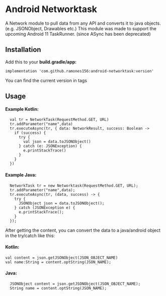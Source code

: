 # Android Networktask
A Network module to pull data from any API and converts it to java objects. (e.g. JSONObject, Drawables etc.)
This module was made to support the upcoming Android 11 TaskRunner. (since ASync has been deprecated)

## Installation
Add this to your **build.gradle/app:**

```implementation 'com.github.ramones156:android-networktask:version'```

You can find the current version in tags

## Usage
#### Example Kotlin:
```
  val tr = NetworkTask(RequestMethod.GET, URL)
  tr.addParameter("name",data)
  tr.executeAsync(tr, { data: NetworkResult, success: Boolean ->
    if (success) {
      try {
        val json = data.toJSONObject()
      } catch (e: JSONException) {
        e.printStackTrace()
      }
    }
  })
```
#### Example Java:
```
  NetworkTask tr = new Networktask(RequestMethod.GET, URL);
  tr.addParameter("name",data);
  tr.executeAsync(tr, (data, success) -> {
    try {
      JSONObject json = data.toJSONObject();
    } catch (JSONException e) {
      e.printStackTrace();
    }
  });
  ```
  
  After getting the content, you can convert the data to a java/android object in the try/catch like this:
  #### Kotlin:
  ```
  val content = json.getJSONObject(JSON_OBJECT_NAME)
  val name:String = content.optString(JSON_NAME);
  ```
  #### Java:
  ```
    JSONObject content = json.getJSONObject(JSON_OBJECT_NAME);
    String name = content.optString(JSON_NAME);
  ```
  
       
